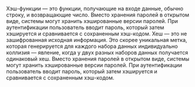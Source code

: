 Хэш-функции — это функции, получающие на входе данные, обычно строку, и возвращающие число.
Вместо хранения паролей в открытом виде, системы могут хранить хэшированные версии паролей. При аутентификации пользователь вводит пароль, который затем хэшируется и сравнивается с сохраненным хэш-кодом.
Хеш — это не зашифрованная исходная информация. Это скорее уникальная метка, которая генерируется для каждого набора данных индивидуально
коллизия — явление, когда у двух разных наборов данных получается одинаковый хеш.
Вместо хранения паролей в открытом виде, системы могут хранить хэшированные версии паролей. При аутентификации пользователь вводит пароль, который затем хэшируется и сравнивается с сохраненным хэш-кодом.
